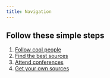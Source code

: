 ```yaml
---
title: Navigation
---
```


## Follow these simple steps
1.  [Follow cool people](#follow-cool-people)
2.  [Find the best sources](#find-the-best-sources)
3.  [Attend conferences](#attend-conferences)
4.  [Get your own sources](#get-your-own-sources)